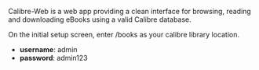 Calibre-Web is a web app providing a clean interface for browsing, reading and downloading eBooks using a valid Calibre database.

On the initial setup screen, enter /books as your calibre library location.

- **username**: admin
- **password**: admin123
